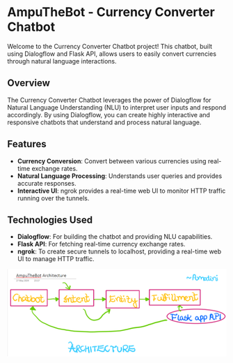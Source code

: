 # AmpuTheBot - Currency Converter Chatbot

Welcome to the Currency Converter Chatbot project! This chatbot, built using Dialogflow and Flask API, allows users to easily convert currencies through natural language interactions.

## Overview

The Currency Converter Chatbot leverages the power of Dialogflow for Natural Language Understanding (NLU) to interpret user inputs and respond accordingly. By using Dialogflow, you can create highly interactive and responsive chatbots that understand and process natural language.

## Features

- **Currency Conversion**: Convert between various currencies using real-time exchange rates.
- **Natural Language Processing**: Understands user queries and provides accurate responses.
- **Interactive UI**: ngrok provides a real-time web UI to monitor HTTP traffic running over the tunnels.

## Technologies Used

- **Dialogflow**: For building the chatbot and providing NLU capabilities.
- **Flask API**: For fetching real-time currency exchange rates.
- **ngrok**: To create secure tunnels to localhost, providing a real-time web UI to manage HTTP traffic.


![Architecture of the Chatbot](botarchi.png)
